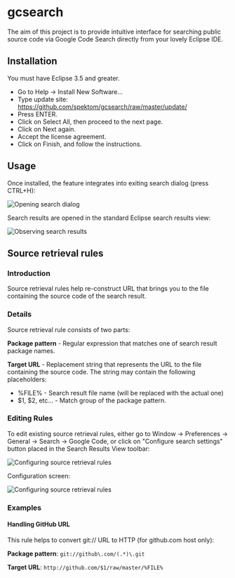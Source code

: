 # gcsearch #

The aim of this project is to provide intuitive interface for searching public source code
via Google Code Search directly from your lovely Eclipse IDE.

## Installation ##

You must have Eclipse 3.5 and greater.

 * Go to Help -> Install New Software...
 * Type update site: https://github.com/spektom/gcsearch/raw/master/update/
 * Press ENTER.
 * Click on Select All, then proceed to the next page.
 * Click on Next again.
 * Accept the license agreement.
 * Click on Finish, and follow the instructions.

## Usage ##

Once installed, the feature integrates into exiting search dialog (press CTRL+H):

![Opening search dialog](https://raw.github.com/spektom/gcsearch/master/docs/usage1.png)

Search results are opened in the standard Eclipse search results view:

![Observing search results](https://raw.github.com/spektom/gcsearch/master/docs/usage2.png)


## Source retrieval rules ##

### Introduction ###

Source retrieval rules help re-construct URL that brings you to the file containing the source code of the search result.

### Details ###

Source retrieval rule consists of two parts:

**Package pattern** - Regular expression that matches one of search result package names.

**Target URL** - Replacement string that represents the URL to the file containing the source code. The string may contain the following placeholders:

 * %FILE% - Search result file name (will be replaced with the actual one)
 * $1, $2, etc... - Match group of the package pattern.

### Editing Rules ###

To edit existing source retrieval rules, either go to Window -> Preferences -> General -> Search -> Google Code, or click on "Configure search settings" button placed in the Search Results View toolbar:

![Configuring source retrieval rules](https://raw.github.com/spektom/gcsearch/master/docs/conf1.jpg)

Configuration screen:

![Configuring source retrieval rules](https://raw.github.com/spektom/gcsearch/master/docs/conf2.jpg)


### Examples ###

#### Handling GitHub URL ####

This rule helps to convert git:// URL to HTTP (for github.com host only):

**Package pattern**: `git://github\.com/(.*)\.git`

**Target URL**: `http://github.com/$1/raw/master/%FILE%`

